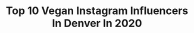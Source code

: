 ---
title: Top 10 Vegan Instagram Influencers In Denver In 2020
description: >-
  Find top vegan Instagram influencers in Denver in 2020. Most popular hashtags: #denver #colorado #vegan #nutrition.
platform: Instagram
profiles:
  - username: "voyagedenvermag"
    fullname: >-
      Voyage Denver
    location: "United States"
    followers: 6005
    engagement: 582
    commentsToLikes: 0.026600
    id: ck5ck68ltw8110i11upsj53qh
    verified: false
    hashtags: "#ladybosses, #instafood, #dailyfoodfeed, #303eats"
  - username: "balletfreak"
    fullname: >-
      Robbie Downey Ⓥ
    location: "United States"
    followers: 43699
    engagement: 304
    commentsToLikes: 0.012924
    id: ck139m1ahlyxh0i192h33l1dk
    verified: false
    hashtags: "#dance, #coloradoballet, #balletdancer, #denver"
  - username: "chefcurtisbell"
    fullname: >-
      Curtis Bell
    location: "United States"
    followers: 6444
    engagement: 556
    commentsToLikes: 0.058271
    id: ck6ttposvbxde0j71jjk3dxzk
    verified: false
    hashtags: "#foodart, #snowpeas, #breville, #tutorial"
  - username: "livlaflift58"
    fullname: >-
      Allie Rose Grodzki
    location: "United States"
    followers: 37789
    engagement: 115
    commentsToLikes: 0.015663
    id: ck0u05fu7snnk0i19uqhqkujo
    verified: false
    hashtags: "#monday, #denverchiropractor, #pacing, #nutrition"
  - username: "ambierichards"
    fullname: >-
      𝗔𝗺𝗯𝗲𝗿 𝗠𝗮𝗿𝗶𝗲 𝗥𝗶𝗰𝗵𝗮𝗿𝗱𝘀
    location: "United States"
    followers: 17845
    engagement: 649
    commentsToLikes: 0.038040
    id: ck0w5oem94ndk0i19ucevm2ky
    verified: false
    hashtags: "#vegan, #tbt, #veganfood, #animalsarenotfood"
  - username: "nataliaavegaa"
    fullname: >-
      NATALIA VEGA
    location: "United States"
    followers: 8776
    engagement: 505
    commentsToLikes: 0.021407
    id: ck6uc7xdae0hh0j71x8mgeequ
    verified: false
    hashtags: "#ahimsa, #photoshopfix, #cleanpic, #vegantacos"
  - username: "gkb_fit"
    fullname: >-
      Giselle Korina Fitness
    location: "United States"
    followers: 16926
    engagement: 188
    commentsToLikes: 0.054051
    id: ck5px6vpyqe9i0i11frgmkmwm
    verified: false
    hashtags: "#relax, #glute, #tulummexico, #sleepsupport"
  - username: "_jdodson"
    fullname: >-
      Jeremy Dodson
    location: "United States"
    followers: 17557
    engagement: 281
    commentsToLikes: 0.009858
    id: ck0u0dbqmtf830i19v0kpippt
    verified: true
    hashtags: "#healthylifestyle, #actionshot, #mentalhealth, #health"
  - username: "bentwarp"
    fullname: >-
      Riff Hunter™
    location: "United States"
    followers: 9315
    engagement: 1144
    commentsToLikes: 0.034547
    id: ck0w0aiard7w30i19el3mwmhn
    verified: false
    hashtags: "#reassembledinpain, #necrot, #mooggrandmother, #memoryman"
  - username: "taylorbelle"
    fullname: >-
      Taylor
    location: "United States"
    followers: 30991
    engagement: 334
    commentsToLikes: 0.050483
    id: ck0w4fewryaxv0i1918jb6u0e
    verified: false
    hashtags: "#soulmates, #itsmybirthday, #420dabvent, #throwback"
---